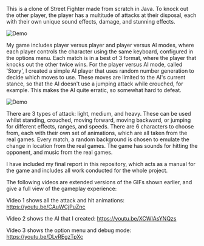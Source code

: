 This is a clone of Street Fighter made from scratch in Java. To knock out the other player, the player has a multitude of attacks at their disposal, each with their own unique sound effects, damage, and stunning effects. 

![Demo](https://github.com/drewberry612/street-fighter/blob/main/streetfighterA.gif)

My game includes player versus player and player versus AI modes, where each player controls the character using the same keyboard, configured in the options menu. Each match is in a best of 3 format, where the player that knocks out the other twice wins. For the player versus AI mode, called 'Story', I created a simple AI player that uses random number generation to decide which moves to use. These moves are limited to the AI's current stance, so that the AI doesn't use a jumping attack while crouched, for example. This makes the AI quite erratic, so somewhat hard to defeat.

![Demo](https://github.com/drewberry612/street-fighter/blob/main/streetfighterB.gif)

There are 3 types of attack: light, medium, and heavy. These can be used whilst standing, crouched, moving forward, moving backward, or jumping for different effects, ranges, and speeds. There are 6 characters to choose from, each with their own set of animations, which are all taken from the real games. Every match, a random background is chosen to emulate the change in location from the real games. The game has sounds for hitting the opponent, and music from the real games.

I have included my final report in this repository, which acts as a manual for the game and includes all work conducted for the whole project.

The following videos are extended versions of the GIFs shown earlier, and give a full view of the gameplay experience:

Video 1 shows all the attack and hit animations:  https://youtu.be/CAuWCjPuZnc

Video 2 shows the AI that I created:  https://youtu.be/XCWIAsYNQzs

Video 3 shows the option menu and debug mode:  https://youtu.be/DLvREgzTpXc
